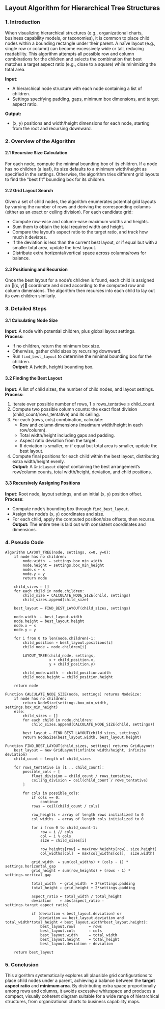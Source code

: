 ## Layout Algorithm for Hierarchical Tree Structures

### 1. Introduction

When visualizing hierarchical structures (e.g., organizational charts, business capability models, or taxonomies), it is common to place child nodes within a bounding rectangle under their parent. A naïve layout (e.g., single row or column) can become excessively wide or tall, reducing readability. This algorithm attempts all possible row and column combinations for the children and selects the combination that best matches a target aspect ratio (e.g., close to a square) while minimizing the total area.

**Input:**
- A hierarchical node structure with each node containing a list of children.
- Settings specifying padding, gaps, minimum box dimensions, and target aspect ratio.

**Output:**
- (x, y) positions and width/height dimensions for each node, starting from the root and recursing downward.

### 2. Overview of the Algorithm

#### 2.1 Recursive Size Calculation
For each node, compute the minimal bounding box of its children. If a node has no children (a leaf), its size defaults to a minimum width/height as specified in the settings. Otherwise, the algorithm tries different grid layouts to find the “best fit” bounding box for its children.

#### 2.2 Grid Layout Search
Given a set of child nodes, the algorithm enumerates potential grid layouts by varying the number of rows and deriving the corresponding columns (either as an exact or ceiling division). For each candidate grid:
- Compute row-wise and column-wise maximum widths and heights.
- Sum them to obtain the total required width and height.
- Compare the layout’s aspect ratio to the target ratio, and track how much it deviates.
- If the deviation is less than the current best layout, or if equal but with a smaller total area, update the best layout.
- Distribute extra horizontal/vertical space across columns/rows for balance.

#### 2.3 Positioning and Recursion
Once the best layout for a node’s children is found, each child is assigned an (x, y) coordinate and sized according to the computed row and column dimensions. The algorithm then recurses into each child to lay out its own children similarly.

### 3. Detailed Steps

#### 3.1 Calculating Node Size

**Input:** A node with potential children, plus global layout settings.  
**Process:**  
- If no children, return the minimum box size.  
- Otherwise, gather child sizes by recursing downward.  
- Run `find_best_layout` to determine the minimal bounding box for the children.  
**Output:** A (width, height) bounding box.

#### 3.2 Finding the Best Layout

**Input:** A list of child sizes, the number of child nodes, and layout settings.  
**Process:**  
1. Iterate over possible number of rows, 1 ≤ rows_tentative ≤ child_count.  
2. Compute two possible column counts: the exact float division (child_count/rows_tentative) and its ceiling.  
3. For each (rows, cols) combination, calculate:
   - Row and column dimensions (maximum width/height in each row/column).  
   - Total width/height including gaps and padding.  
   - Aspect ratio deviation from the target.  
   - If deviation is smaller, or if equal but total area is smaller, update the best layout.  
4. Compute final positions for each child within the best layout, distributing extra width/height evenly.  
**Output:** A `GridLayout` object containing the best arrangement’s row/column counts, total width/height, deviation, and child positions.

#### 3.3 Recursively Assigning Positions

**Input:** Root node, layout settings, and an initial (x, y) position offset.  
**Process:**  
- Compute node’s bounding box through `find_best_layout`.  
- Assign the node’s (x, y) coordinates and size.  
- For each child, apply the computed position/size offsets, then recurse.  
**Output:** The entire tree is laid out with consistent coordinates and dimensions.

### 4. Pseudo Code

```text
Algorithm LAYOUT_TREE(node, settings, x=0, y=0):
    if node has no children:
        node.width  ← settings.box_min_width
        node.height ← settings.box_min_height
        node.x ← x
        node.y ← y
        return node

    child_sizes ← []
    for each child in node.children:
        child_size ← CALCULATE_NODE_SIZE(child, settings)
        child_sizes.append(child_size)

    best_layout ← FIND_BEST_LAYOUT(child_sizes, settings)

    node.width  ← best_layout.width
    node.height ← best_layout.height
    node.x ← x
    node.y ← y

    for i from 0 to len(node.children)-1:
        child_position ← best_layout.positions[i]
        child_node ← node.children[i]

        LAYOUT_TREE(child_node, settings,
                    x + child_position.x,
                    y + child_position.y)

        child_node.width  ← child_position.width
        child_node.height ← child_position.height

    return node

Function CALCULATE_NODE_SIZE(node, settings) returns NodeSize:
    if node has no children:
        return NodeSize(settings.box_min_width, settings.box_min_height)
    else:
        child_sizes ← []
        for each child in node.children:
            child_sizes.append(CALCULATE_NODE_SIZE(child, settings))

        best_layout ← FIND_BEST_LAYOUT(child_sizes, settings)
        return NodeSize(best_layout.width, best_layout.height)

Function FIND_BEST_LAYOUT(child_sizes, settings) returns GridLayout:
    best_layout ← new GridLayout(infinite width/height, infinite deviation)
    child_count ← length of child_sizes

    for rows_tentative in [1 .. child_count]:
        possible_cols ← [
            float_division ← child_count / rows_tentative,
            ceiling_division ← ceil(child_count / rows_tentative)
        ]

        for cols in possible_cols:
            if cols == 0:
                continue
            rows ← ceil(child_count / cols)

            row_heights ← array of length rows initialized to 0
            col_widths  ← array of length cols initialized to 0

            for i from 0 to child_count-1:
                row ← i // cols
                col ← i % cols
                size ← child_sizes[i]

                row_heights[row] ← max(row_heights[row], size.height)
                col_widths[col]  ← max(col_widths[col],  size.width)

            grid_width  ← sum(col_widths) + (cols - 1) * settings.horizontal_gap
            grid_height ← sum(row_heights) + (rows - 1) * settings.vertical_gap

            total_width  ← grid_width  + 2*settings.padding
            total_height ← grid_height + 2*settings.padding

            aspect_ratio ← total_width / total_height
            deviation    ← abs(aspect_ratio - settings.target_aspect_ratio)

            if (deviation < best_layout.deviation) or
               (deviation == best_layout.deviation and total_width*total_height < best_layout.width*best_layout.height):
                best_layout.rows      ← rows
                best_layout.cols      ← cols
                best_layout.width     ← total_width
                best_layout.height    ← total_height
                best_layout.deviation ← deviation

    return best_layout
```

### 5. Conclusion

This algorithm systematically explores all plausible grid configurations to place child nodes under a parent, achieving a balance between the **target aspect ratio** and **minimum area**. By distributing extra space proportionally among rows and columns, it avoids excessive whitespace and produces a compact, visually coherent diagram suitable for a wide range of hierarchical structures, from organizational charts to business capability maps.

